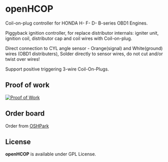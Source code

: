 # openHCOP

Coil-on-plug controller for HONDA H- F- D- B-series OBD1 Engines.

Piggyback ignition controller, for replace distributor internals: igniter unit, ignition coil, distributor cap and coil wires with Coil-on-plug.

Direct connection to CYL angle sensor - Orange(signal) and White(ground) wires (OBD1 distributers),
Solder directly to sensor wires, do not cut and/or twist over wires!

Support positive triggering 3-wire Coil-On-Plugs.

## Proof of work

[![Proof of Work](https://img.youtube.com/vi/j7przlhhsT8/0.jpg)](https://www.youtube.com/watch?v=j7przlhhsT8)

## Order board

Order from [OSHPark](https://oshpark.com/shared_projects/kSKpnZIC)

## License

**openHCOP** is available under GPL License.
